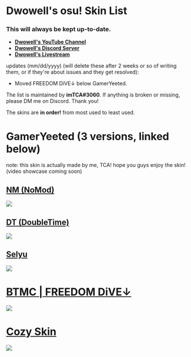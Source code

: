 # Dwowell's osu! Skin List

### This will always be kept up-to-date.

* [**Dwowell's YouTube Channel**](https://www.youtube.com/channel/UCKlLKfooJ6UhVOKsUHd5ctQ) 
* [**Dwowell's Discord Server**](https://dsc.gg/dwowell)  
* [**Dwowell's Livestream**](https://twitch.tv/dwowell_)

updates (mm/dd/yyyy) (will delete these after 2 weeks or so of writing them, or if they're about issues and they get resolved):
- Moved FREEDOM DiVE↓ below GamerYeeted.

The list is maintained by **imTCA#3060**. If anything is broken or missing, please DM me on Discord. Thank you!

The skins are **in order!** from most used to least used.

# GamerYeeted (3 versions, linked below)
note: this skin is actually made by me, TCA! hope you guys enjoy the skin! (video showcase coming soon)
## [NM (NoMod)](https://imtca.s-ul.eu/dwowell/oAXtABhy)
![](https://i.imgur.com/6699dAx.jpg)
## [DT (DoubleTime)](https://imtca.s-ul.eu/dwowell/1NOwnL6D)
![](https://i.imgur.com/rCs3FCU.jpg)
## [Selyu](https://imtca.s-ul.eu/dwowell/NRlQrJwD)
![](https://i.imgur.com/hvEKfnx.jpg)

# [BTMC | FREEDOM DiVE↓](https://imtca.s-ul.eu/skins/QTS06nLF)
![](https://i.imgur.com/4fY735j.jpg)

# [Cozy Skin](https://imtca.s-ul.eu/dwowell/Lo4fFCZJ)
![](https://skins.osuck.net/uploads/posts/2020-04/1586795293_4.jpg)
